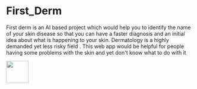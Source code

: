 # First_Derm
First derm is an AI based project which would help you to identify the name of your skin disease so that you can have a faster diagnosis and an initial idea about what is happening to your skin. Dermatology is a highly demanded yet less risky field . This web app would be helpful for people having some problems with the skin and yet don't know what to do with it

<img src="https://drive.google.com/file/d/1S_c4A03LsQPRzzEVJxUSJr6BPNrpy4Pu/view?usp=share_link" height="60" width="60" >
